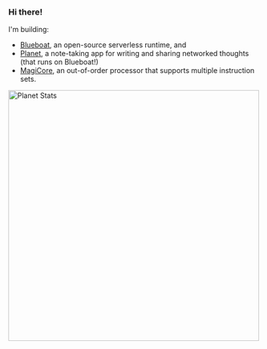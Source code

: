 ### Hi there!

I'm building:

- [Blueboat](https://github.com/losfair/blueboat), an open-source serverless runtime, and
- [Planet](https://planet.ink), a note-taking app for writing and sharing networked thoughts (that runs on Blueboat!)
- [MagiCore](https://github.com/losfair/MagiCore), an out-of-order processor that supports multiple instruction sets.

[<img src="https://planet.ink/activity_map/zhy.png" alt="Planet Stats" width="500px">](https://planet.ink/people/zhy)
